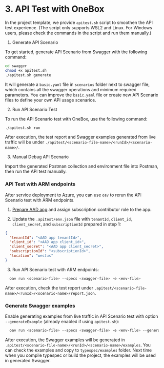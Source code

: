 # 3. API Test with OneBox

In the project template, we provide `apitest.sh` script to smoothen the API test experience. (The script only supports WSL2 and Linux. For Windows users, please check the commands in the script and run them manually.)

1. Generate API Scenario

To get started, generate API Scenario from Swagger with the following command:

```bash
cd swagger
chmod +x apitest.sh
./apitest.sh generate
```

It will generate a `basic.yaml` file in `scenarios` folder next to swagger file, which contains all the swagger operations and minimum required parameters. You can improve the `basic.yaml` file or create new API Scenario files to define your own API usage scenarios.

2. Run API Scenario Test

To run the API Scenario test with OneBox, use the following command:

```bash
./apitest.sh run
```

After execution, the test report and Swagger examples generated from live traffic will be under `./apitest/<scenario-file-name>/<runId>/<scenario-name>/`.

3. Manual Debug API Scenario

Import the generated Postman collection and environment file into Postman, then run the API test manually.

### API Test with ARM endpoints

After service deployment to Azure, you can use `oav` to rerun the API Scenario test with ARM endpoints.

1. [Prepare AAD app](https://docs.microsoft.com/azure/active-directory/develop/howto-create-service-principal-portal) and assign subscription contributor role to the app.

2. Update the `.apitest/env.json` file with `tenantId`, `client_id`, `client_secret`, and `subscriptionId` prepared in step 1:

```json
{
  "tenantId": "<AAD app tenantId>",
  "client_id": "<AAD app client_id>",
  "client_secret": "<AAD app client_secret>",
  "subscriptionId": "<subscriptionId>",
  "location": "westus"
}
```

3. Run API Scenario test with ARM endpoints:

```bash
  oav run <scenario-file> --specs <swagger-file> -e <env-file>
```

After execution, check the test report under `.apitest/<scenario-file-name>/<runId>/<scenario-name>/report.json`.

### Generate Swagger examples

Enable generating examples from live traffic in API Scenario test with option `--generateExample` (already enabled if using `apitest.sh`):

```bash
  oav run <scenario-file> --specs <swagger-file> -e <env-file> --generateExample
```

After execution, the Swagger examples will be generated in `.apitest/<scenario-file-name>/<runId>/<scenario-name>/examples`. You can check the examples and copy to `typespec/examples` folder. Next time when you compile typespec or build the project, the examples will be used in generated Swagger.
